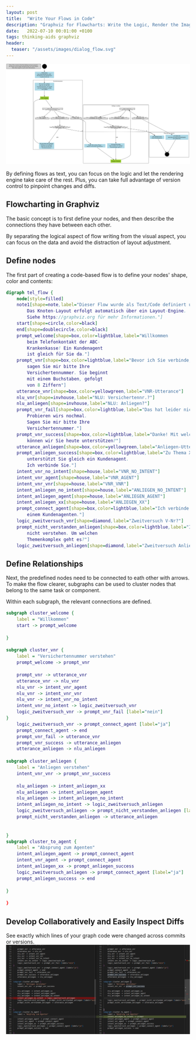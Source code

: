```yaml
---
layout: post
title:  "Write Your Flows in Code"
description: "Graphviz for Flowcharts: Write the Logic, Render the Image"
date:   2022-07-10 00:01:00 +0100
tags: thinking-aids graphviz
header:
  teaser: "/assets/images/dialog_flow.svg"
---
```

![](/assets/images/dialog_flow.svg)

By defining flows as text, you can focus on the logic and let the rendering engine take care of the rest. Plus, you can take full advantage of version control to pinpoint changes and diffs.

## Flowcharting in Graphviz
The basic concept is to first define your nodes, and then describe the connections they have between each other.

By separating the logical aspect of flow writing from the visual aspect, you can focus on the data and avoid the distraction of layout adjustment.

## Define nodes
The first part of creating a code-based flow is to define your nodes' shape, color and contents:
```dot
digraph tel_flow {
    node[style=filled]
    note1[shape=note,label="Dieser Flow wurde als Text/Code definiert und auto-gerendert.
        Das Knoten-Layout erfolgt automatisch über ein Layout-Engine.
        Siehe https://graphviz.org für mehr Informationen."]
    start[shape=circle,color=black]
    end[shape=doublecircle,color=black]
    prompt_welcome[shape=box,color=lightblue,label="Willkommen
        beim Telefonkontakt der ABC-
        Krankenkasse! Ein Kundenagent 
        ist gleich für Sie da."]
    prompt_vnr[shape=box,color=lightblue,label="Bevor ich Sie verbinde,
        sagen Sie mir bitte Ihre
        Versichertennummer. Sie beginnt 
        mit einem Buchstaben, gefolgt
        von 8 Ziffern"]
    utterance_vnr[shape=box,color=yellowgreen,label="VNR-Utterance"]
    nlu_vnr[shape=invhouse,label="NLU: Versichertennr.?"]
    nlu_anliegen[shape=invhouse,label="NLU: Anliegen?"]
    prompt_vnr_fail[shape=box,color=lightblue,label="Das hat leider nicht geklappt. 
        Probieren wirs nochmal.
        Sagen Sie mir bitte Ihre
        Versichertennummer."]
    prompt_vnr_success[shape=box,color=lightblue,label="Danke! Mit welchem Thema 
        können wir Sie heute unterstützen?"]
    utterance_anliegen[shape=box,color=yellowgreen,label="Anliegen-Utterance"]
    prompt_anliegen_success[shape=box,color=lightblue,label="Zu Thema XX
        unterstützt Sie gleich ein Kundenagent.
        Ich verbinde Sie."]
    intent_vnr_no_intent[shape=house,label="VNR_NO_INTENT"]
    intent_vnr_agent[shape=house,label="VNR_AGENT"]
    intent_vnr_vnr[shape=house,label="VNR_VNR"]
    intent_anliegen_no_intent[shape=house,label="ANLIEGEN_NO_INTENT"]
    intent_anliegen_agent[shape=house,label="ANLIEGEN_AGENT"]
    intent_anliegen_xx[shape=house,label="ANLIEGEN_XX"]
    prompt_connect_agent[shape=box,color=lightblue,label="Ich verbinde Sie mit
        einem Kundenagenten."]
    logic_zweitversuch_vnr[shape=diamond,label="Zweitversuch V-Nr?"]
    prompt_nicht_verstanden_anliegen[shape=box,color=lightblue,label="Ich konnte Sie leider
        nicht verstehen. Um welchen 
        Themenkomplex geht es?"]
    logic_zweitversuch_anliegen[shape=diamond,label="Zweitversuch Anliegen?"]

```
## Define Relationships
Next, the predefined nodes need to be connected to eath other with arrows. To make the flow clearer, subgraphs can be used to cluster nodes that belong to the same task or component.

Within each subgraph, the relevant connections are defined.

```dot
subgraph cluster_welcome {
    label = "Willkommen"
    start -> prompt_welcome

}

subgraph cluster_vnr {
    label = "Versichertennummer verstehen"
    prompt_welcome -> prompt_vnr

    prompt_vnr -> utterance_vnr
    utterance_vnr -> nlu_vnr
    nlu_vnr -> intent_vnr_agent
    nlu_vnr -> intent_vnr_vnr
    nlu_vnr -> intent_vnr_no_intent
    intent_vnr_no_intent -> logic_zweitversuch_vnr
    logic_zweitversuch_vnr -> prompt_vnr_fail [label="nein"]
}
    logic_zweitversuch_vnr -> prompt_connect_agent [label="ja"]
    prompt_connect_agent -> end
    prompt_vnr_fail -> utterance_vnr
    prompt_vnr_success -> utterance_anliegen
    utterance_anliegen -> nlu_anliegen

subgraph cluster_anliegen {
    label = "Anliegen verstehen"
    intent_vnr_vnr -> prompt_vnr_success

    nlu_anliegen -> intent_anliegen_xx
    nlu_anliegen -> intent_anliegen_agent
    nlu_anliegen -> intent_anliegen_no_intent
    intent_anliegen_no_intent -> logic_zweitversuch_anliegen
    logic_zweitversuch_anliegen -> prompt_nicht_verstanden_anliegen [label="nein"]
    prompt_nicht_verstanden_anliegen -> utterance_anliegen


}
subgraph cluster_to_agent {
    label = "Absprung zum Agenten"
    intent_anliegen_agent -> prompt_connect_agent
    intent_vnr_agent -> prompt_connect_agent
    intent_anliegen_xx -> prompt_anliegen_success
    logic_zweitversuch_anliegen -> prompt_connect_agent [label="ja"]
    prompt_anliegen_success -> end

}

}
```
## Develop Collaboratively and Easily Inspect Diffs
See exactly which lines of your graph code were changed across commits or versions.
![](../assets/images/diff_flow.png)


